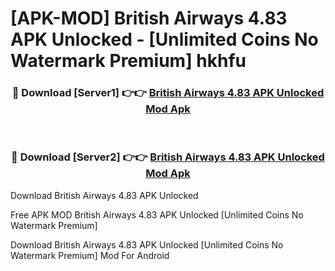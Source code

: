 # [APK-MOD] British Airways 4.83 APK Unlocked - [Unlimited Coins No Watermark Premium] hkhfu



<div align="center">
<h3>🔴 Download [Server1] 👉👉 <a href="https://momento.my/?title=British_Airways_4.83_APK_Unlocked">British Airways 4.83 APK Unlocked Mod Apk</a></h3><br>

<h3>🔴 Download [Server2] 👉👉 <a href="https://momento.my/?title=British_Airways_4.83_APK_Unlocked">British Airways 4.83 APK Unlocked Mod Apk</a></h3>
</div>



Download British Airways 4.83 APK Unlocked 

Free APK MOD British Airways 4.83 APK Unlocked [Unlimited Coins No Watermark Premium]

Download British Airways 4.83 APK Unlocked [Unlimited Coins No Watermark Premium] Mod For Android
